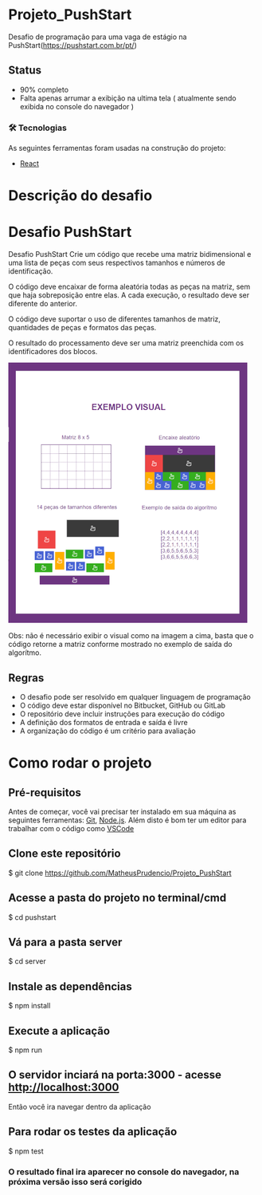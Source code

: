 # Projeto_PushStart
Desafio de programação para uma vaga de estágio na PushStart(https://pushstart.com.br/pt/)

## Status
* 90% completo
* Falta apenas arrumar a exibição na ultima tela ( atualmente sendo exibida no console do navegador )

### 🛠 Tecnologias

As seguintes ferramentas foram usadas na construção do projeto:

- [React](https://pt-br.reactjs.org/)

# Descrição do desafio

# Desafio PushStart

Desafio PushStart
Crie um código que recebe uma matriz bidimensional e uma lista de peças com seus respectivos tamanhos e números de identificação.

O código deve encaixar de forma aleatória todas as peças na matriz, sem que haja sobreposição entre elas. A cada execução, o resultado deve ser diferente do anterior.

O código deve suportar o uso de diferentes tamanhos de matriz, quantidades de peças e formatos das peças.

O resultado do processamento deve ser uma matriz preenchida com os identificadores dos blocos.

![IlustraÃ§Ã£o de blocos](challenge.png)

Obs: não é necessário exibir o visual como na imagem a cima, basta que o código retorne a matriz conforme mostrado no exemplo de saída do algorítmo.

## Regras
* O desafio pode ser resolvido em qualquer linguagem de programação
* O código deve estar disponível no Bitbucket, GitHub ou GitLab
* O repositório deve incluir instruções para execução do código
* A definição dos formatos de entrada e saída é livre
* A organização do código é um critério para avaliação

# Como rodar o projeto

## Pré-requisitos

Antes de começar, você vai precisar ter instalado em sua máquina as seguintes ferramentas:
[Git](https://git-scm.com), [Node.js](https://nodejs.org/en/). 
Além disto é bom ter um editor para trabalhar com o código como [VSCode](https://code.visualstudio.com/)

## Clone este repositório
$ git clone <https://github.com/MatheusPrudencio/Projeto_PushStart>

## Acesse a pasta do projeto no terminal/cmd
$ cd pushstart

## Vá para a pasta server
$ cd server

## Instale as dependências
$ npm install

## Execute a aplicação
$ npm run 

## O servidor inciará na porta:3000 - acesse <http://localhost:3000> 
Então você ira navegar dentro da aplicação

## Para rodar os testes da aplicação
$ npm test

### O resultado final ira aparecer no console do navegador, na próxima versão isso será corigido




